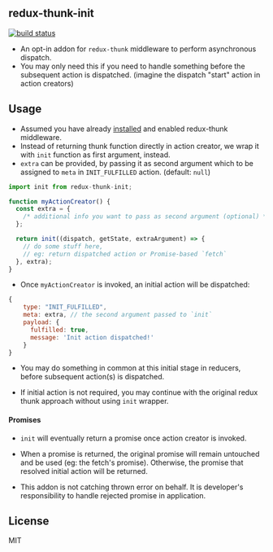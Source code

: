 ## redux-thunk-init

[![build status](https://img.shields.io/travis/borisding/redux-thunk-init/master.svg?style=flat-square)](https://travis-ci.org/borisding/redux-thunk-init)

- An opt-in addon for `redux-thunk` middleware to perform asynchronous dispatch.
- You may only need this if you need to handle something before the subsequent action is dispatched. (imagine the dispatch "start" action in action creators)

## Usage

- Assumed you have already [installed](https://github.com/reduxjs/redux-thunk#installation) and enabled redux-thunk middleware.
- Instead of returning thunk function directly in action creator, we wrap it with `init` function as first argument, instead.
- `extra` can be provided, by passing it as second argument which to be assigned to `meta` in `INIT_FULFILLED` action. (default: `null`)

```js
import init from redux-thunk-init;

function myActionCreator() {
  const extra = {
    /* additional info you want to pass as second argument (optional) */
  };

  return init((dispatch, getState, extraArgument) => {
    // do some stuff here,
    // eg: return dispatched action or Promise-based `fetch`
  }, extra);
}
```

- Once `myActionCreator` is invoked, an initial action will be dispatched:

```js
{
	type: "INIT_FULFILLED",
	meta: extra, // the second argument passed to `init`
	payload: {
      fulfilled: true,
      message: 'Init action dispatched!'
	}
}
```

- You may do something in common at this initial stage in reducers, before subsequent action(s) is dispatched.

- If initial action is not required, you may continue with the original redux thunk approach without using `init` wrapper.

#### Promises

- `init` will eventually return a promise once action creator is invoked.

- When a promise is returned, the original promise will remain untouched and be used (eg: the fetch's promise). Otherwise, the promise that resolved initial action will be returned.

- This addon is not catching thrown error on behalf. It is developer's responsibility to handle rejected promise in application.

## License

MIT
